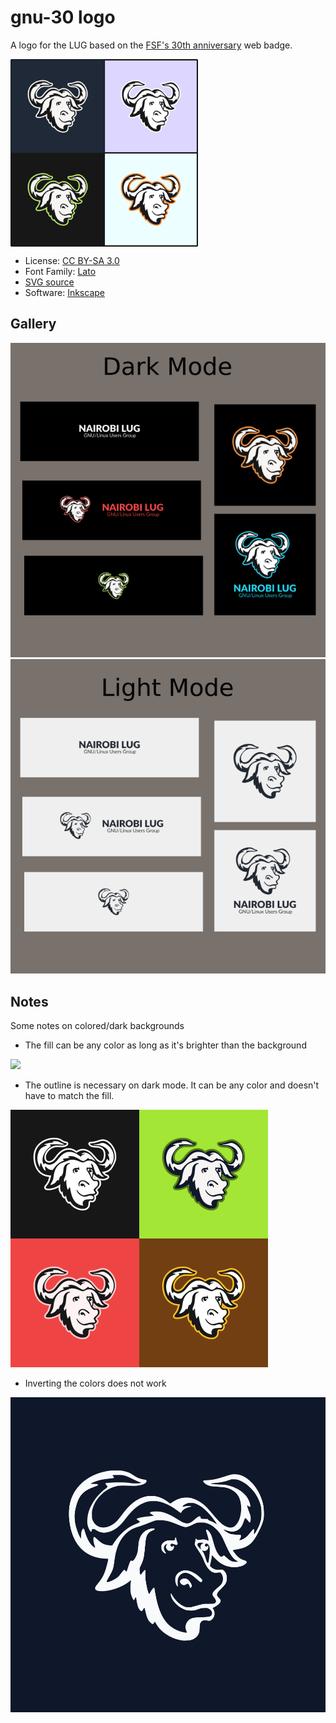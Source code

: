 # gnu-30 logo

A logo for the LUG based on the [FSF's 30th anniversary](https://www.fsf.org/blogs/community/celebrate-gnus-big-three-o) web badge.

<img width="300" height="300" src="./preview-color-1.png" align="center">

- License: [CC BY-SA 3.0](https://creativecommons.org/licenses/by-sa/3.0/deed.en)
- Font Family: [Lato](https://fonts.google.com/specimen/Lato)
- [SVG source](./source.svg)
- Software: [Inkscape](https://inkscape.org/)

## Gallery 

![](./preview-dark.png)
![](./preview-light.png)

## Notes
Some notes on colored/dark backgrounds

 - The fill can be any color as long as it&#39;s brighter than the background
 
 ![](https://user-images.githubusercontent.com/49595512/194861358-01ca4538-a51b-4ba3-a167-7fcff1c8bb66.png)
 - The outline is necessary on dark mode. It can be any color and doesn't have to match the fill.
 
 ![preview-2](./preview-color-2.png)

 - Inverting the colors does not work

 ![inverted](./rect995.png)

